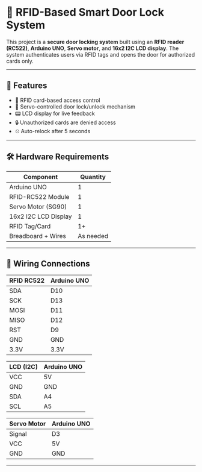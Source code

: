 # 🔐 RFID-Based Smart Door Lock System

This project is a **secure door locking system** built using an **RFID reader (RC522)**, **Arduino UNO**, **Servo motor**, and **16x2 I2C LCD display**. The system authenticates users via RFID tags and opens the door for authorized cards only.

---

## 🎯 Features

- 🔑 RFID card-based access control  
- 🚪 Servo-controlled door lock/unlock mechanism  
- 📟 LCD display for live feedback  
- 🔒 Unauthorized cards are denied access  
- ⏲ Auto-relock after 5 seconds  

---

## 🛠 Hardware Requirements

| Component            | Quantity |
|----------------------|----------|
| Arduino UNO          | 1        |
| RFID-RC522 Module     | 1        |
| Servo Motor (SG90)    | 1        |
| 16x2 I2C LCD Display  | 1        |
| RFID Tag/Card         | 1+       |
| Breadboard + Wires    | As needed |

---

## 🔌 Wiring Connections

| RFID RC522 | Arduino UNO |
|------------|-------------|
| SDA        | D10         |
| SCK        | D13         |
| MOSI       | D11         |
| MISO       | D12         |
| RST        | D9          |
| GND        | GND         |
| 3.3V       | 3.3V        |

| LCD (I2C) | Arduino UNO |
|----------|-------------|
| VCC      | 5V          |
| GND      | GND         |
| SDA      | A4          |
| SCL      | A5          |

| Servo Motor | Arduino UNO |
|-------------|-------------|
| Signal      | D3          |
| VCC         | 5V          |
| GND         | GND         |

---

